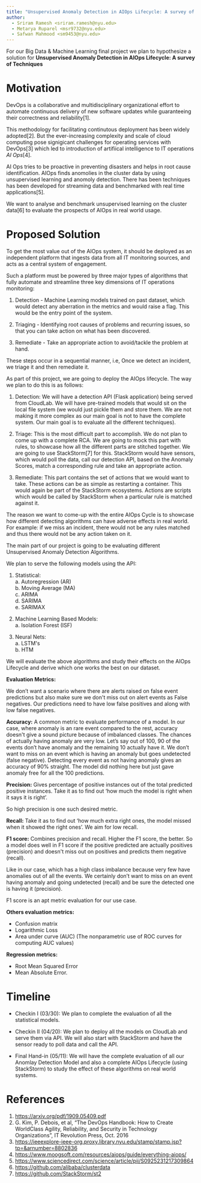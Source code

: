```yaml
---
title: "Unsupervised Anomaly Detection in AIOps Lifecycle: A survey of Techniques"
author:
  - Sriram Ramesh <sriram.ramesh@nyu.edu>
  - Metarya Ruparel <msr9732@nyu.edu>
  - Safwan Mahmood <sm9453@nyu.edu>
---
```


For our Big Data & Machine Learning final project we plan to hypothesize a solution
for **Unsupervised Anomaly Detection in AIOps Lifecycle: A survey of Techniques**

# Motivation

DevOps is a collaborative and multidisciplinary organizational effort
to automate continuous delivery of new software updates while guaranteeing
their correctness and reliability[1].

This methodology for facilitating continutous deployment has been widely
adopted[2]. But the ever-increasing complexity and scale of cloud
computing pose signigicant challenges for operating services with DevOps[3]
which led to introduction of artifiical intelligence to IT operations *AI Ops*[4].

AI Ops tries to be proactive in preventing disasters and helps in root cause 
identification. AIOps finds anomolies in the cluster data by using unsupervised
learning and anomoly detection. There has been techniques has been developed for 
streaming data and benchmarked with real time applications[5].

We want to analyse and benchmark unsupervised learning on the cluster data[6] to 
evaluate the prospects of AIOps in real world usage.

# Proposed Solution

To get the most value out of the AIOps system, it should be deployed as an independent platform that 
ingests data from all IT monitoring sources, and acts as a central system of engagement.

Such a platform must be powered by three major types of algorithms that fully automate and 
streamline three key dimensions of IT operations monitoring:

1. Detection - Machine Learning models trained on past dataset, which would detect any aberration in the
               metrics and would raise a flag. This would be the entry point of the system.
   
2. Triaging - Identifying root causes of problems and recurring issues, so that you can take action 
              on what has been discovered.
   
3. Remediate - Take an appropriate action to avoid/tackle the problem at hand.

These steps occur in a sequential manner, i.e, Once we detect an incident, we triage it and then remediate it.

As part of this project, we are going to deploy the AIOps lifecycle. The way we plan to do this is
as follows:

1. Detection:
    We will have a detection API (Flask application) being served from CloudLab. We will have pre-trained 
    models that would sit on the local file system (we would just pickle them and store them. We are not 
    making it more complex as our main goal is not to have the complete system. Our main goal is to evaluate
    all the different techniques).
   
2. Triage:
    This is the most difficult part to accomplish. We do not plan to come up with a complete RCA. We are 
    going to mock this part with rules, to showcase how all the different parts are stitched together. We
    are going to use StackStorm[7] for this. StackStorm would have sensors, which would poll the data, call 
    our detection API, based on the Anomaly Scores, match a corresponding rule and take an appropriate action.
   
3. Remediate:
    This part contains the set of actions that we would want to take. These actions can be as simple as
    restarting a container. This would again be part of the StackStorm ecosystems. Actions are scripts
    which would be called by StackStorm when a particular rule is matched against it.
   
The reason we want to come-up with the entire AIOps Cycle is to showcase how different detecting algorithms
can have adverse effects in real world. For example: if we miss an incident, there would not be any rules
matched and thus there would not be any action taken on it.

The main part of our project is going to be evaluating different Unsupervised Anomaly Detection Algorithms. 

We plan to serve the following models using the API:

1. Statistical:\
    a. Autoregression (AR)\
    b. Moving Average (MA)\
    c. ARIMA\
    d. SARIMA\
    e. SARIMAX
   
2. Machine Learning Based Models:\
    a. Isolation Forest (ISF)
   
3. Neural Nets:\
    a. LSTM's\
    b. HTM

We will evaluate the above algorithms and study their effects on the AIOps Lifecycle and derive which
one works the best on our dataset.

**Evaluation Metrics:**

We don’t want a scenario where there are alerts raised on false event predictions but also make sure we don't miss out on alert events as False negatives. Our predictions need to have low false positives and along with low false negatives.

**Accuracy:**
A common metric to evaluate performance of a model. In our case, where anomaly is an rare event compared to the rest, accuracy doesn't give a sound picture because of imbalanced classes.
The chances of actually having anomaly are very low. Let’s say out of 100, 90 of the events don’t have anomaly and the remaining 10 actually have it. We don’t want to miss on an event which is having an anomaly but goes undetected (false negative). Detecting every event as not having anomaly gives an accuracy of 90% straight. The model did nothing here but just gave anomaly free for all the 100 predictions.

**Precision:**
Gives percentage of positive instances out of the total predicted positive instances. Take it as to find out ‘how much the model is right when it says it is right’.

So high precision is one such desired metric.

**Recall:**
Take it as to find out ‘how much extra right ones, the model missed when it showed the right ones’.
We aim for low recall.

**F1 score:**
Combines precision and recall. Higher the F1 score, the better.
So a model does well in F1 score if the positive predicted are actually positives (precision) and doesn't miss out on positives and predicts them negative (recall).

Like in our case, which has a high class imbalance because very few have anomalies out of all the events. We certainly don’t want to miss on an event having anomaly and going undetected (recall) and be sure the detected one is having it (precision).

F1 score is an apt metric evaluation for our use case.

**Others evaluation metrics:**
* Confusion matrix
* Logarithmic Loss
* Area under curve (AUC) (The nonparametric use of ROC curves for computing AUC values)

**Regression metrics:**
* Root Mean Squared Error
* Mean Absolute Error.


# Timeline

* Checkin I (03/30): We plan to complete the evaluation of all the statistical models.

* Checkin II (04/20): We plan to deploy all the models on CloudLab and serve them via API. 
  We will also start with StackStorm and have the sensor ready to poll data and call the API.

* Final Hand-in (05/11): We will have the complete evaluation of all our Anomlay Detection Model and 
  also a complete AIOps Lifecycle (using StackStorm) to study the effect of these algorithms on real world systems.
  
# References
1. https://arxiv.org/pdf/1909.05409.pdf
2. G. Kim, P. Debois, et al, “The DevOps Handbook: How to Create WorldClass Agility, Reliability, and Security in Technology Organizations”, IT
Revolution Press, Oct. 2016
3. https://ieeexplore-ieee-org.proxy.library.nyu.edu/stamp/stamp.jsp?tp=&arnumber=8802836
4. https://www.moogsoft.com/resources/aiops/guide/everything-aiops/
5. https://www.sciencedirect.com/science/article/pii/S0925231217309864
6. https://github.com/alibaba/clusterdata
7. https://github.com/StackStorm/st2

